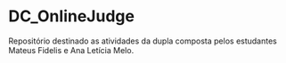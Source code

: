 # DC_OnlineJudge
Repositório destinado as atividades da dupla composta pelos estudantes Mateus Fidelis e Ana Letícia Melo.
